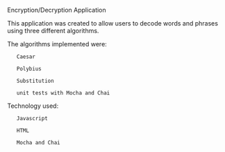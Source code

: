  Encryption/Decryption Application
 
 This application was created to allow users to decode words and phrases using three different algorithms.
 
 The algorithms implemented were:
 
       Caesar
                                 
       Polybius
                                 
       Substitution
                                 
       unit tests with Mocha and Chai
 Technology used:
 
       Javascript
                
       HTML
                
       Mocha and Chai
                
